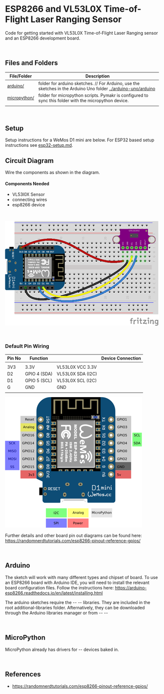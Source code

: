 # ESP8266 and VL53L0X Time-of-Flight Laser Ranging Sensor

Code for getting started with VL53L0X Time-of-Flight Laser Ranging sensor and an ESP8266 development board.

<br />

## Files and Folders

| File/Folder | Description |
|--- | --- |
| [arduino/](arduino/) | folder for arduino sketches. // For Arduino, use the sketches in the Arduino Uno folder [../arduino-uno/arduino](../arduino-uno/arduino) |
| [micropython/](micropython/) | folder for micropython scripts. Pymakr is configured to sync this folder with the micropython device. |
|  |  |

<br />

## Setup

Setup instructions for a WeMos D1 mini are below. For ESP32 based setup instructions see [esp32-setup.md](esp32-setup.md).

## Circuit Diagram

Wire the components as shown in the diagram.

<!-- #TODO schematic diagram -->
<!-- ![circuit diagram](assets/esp8266-vl53l0x-sensor-circuit-diagram_schem.svg) -->

#### Components Needed

* VL53l0X Sensor
* connecting wires
* esp8266 device

<br />

![breadboard diagram](assets/esp8266-vl53l0x-sensor-circuit-diagram_bb.png)

<br />

### Default Pin Wiring

| Pin No | Function |  | Device Connection |
| --- | --- | --- | --- |
|  |  |  |  |
| 3V3 | 3.3V | VL53L0X VCC 3.3V |
| D2 | GPIO 4 (SDA) | VL53L0X SDA (I2C) |
| D1 | GPIO 5 (SCL) | VL53L0X SCL (I2C) |
| G | GND | GND |
|  |  |  |  |

![pin diagram](assets/wemos-d1-mini-pinout.png)

Further details and other board pin out diagrams can be found here: https://randomnerdtutorials.com/esp8266-pinout-reference-gpios/

<br />

## Arduino

The sketch will work with many different types and chipset of board. To use an ESP8266 board with Arduino IDE, you will need to install the relevant board configuration files. Follow the instructions here: https://arduino-esp8266.readthedocs.io/en/latest/installing.html

<!-- #TODO add library info -->
The arduino sketches require the -- -- libraries. They are included in the root additional-libraries folder. Afternatively, they can be downloaded through the Arduino libraries manager or from -- --

<br />

## MicroPython

<!-- #TODO add library info -->
MicroPython already has drivers for -- devices baked in.

<br />

## References

- https://randomnerdtutorials.com/esp8266-pinout-reference-gpios/

